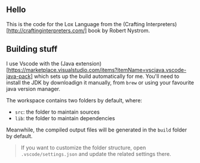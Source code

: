 ## Hello

This is the code for the Lox Language from the (Crafting
Interpreters)[http://craftinginterpreters.com/] book by Robert Nystrom.

## Building stuff

I use Vscode with the (Java
extension)[https://marketplace.visualstudio.com/items?itemName=vscjava.vscode-java-pack]
which sets up the build automatically for me. You'll need to install the JDK by
downloadign it manually, from `brew` or using your favourite java version manager.

The workspace contains two folders by default, where:

- `src`: the folder to maintain sources
- `lib`: the folder to maintain dependencies

Meanwhile, the compiled output files will be generated in the `build` folder by default.

> If you want to customize the folder structure, open `.vscode/settings.json` and update the related settings there.
